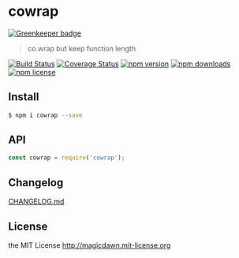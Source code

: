 # cowrap

[![Greenkeeper badge](https://badges.greenkeeper.io/magicdawn/cowrap.svg)](https://greenkeeper.io/)
> co.wrap but keep function length

[![Build Status](https://img.shields.io/travis/magicdawn/cowrap.svg?style=flat-square)](https://travis-ci.org/magicdawn/cowrap)
[![Coverage Status](https://img.shields.io/codecov/c/github/magicdawn/cowrap.svg?style=flat-square)](https://codecov.io/gh/magicdawn/cowrap)
[![npm version](https://img.shields.io/npm/v/cowrap.svg?style=flat-square)](https://www.npmjs.com/package/cowrap)
[![npm downloads](https://img.shields.io/npm/dm/cowrap.svg?style=flat-square)](https://www.npmjs.com/package/cowrap)
[![npm license](https://img.shields.io/npm/l/cowrap.svg?style=flat-square)](http://magicdawn.mit-license.org)

## Install
```sh
$ npm i cowrap --save
```

## API
```js
const cowrap = require('cowrap');
```

## Changelog
[CHANGELOG.md](CHANGELOG.md)

## License
the MIT License http://magicdawn.mit-license.org